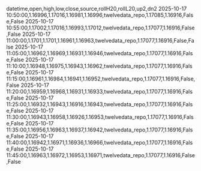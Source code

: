 datetime,open,high,low,close,source,rollH20,rollL20,up2,dn2
2025-10-17 10:50:00,1.16996,1.17016,1.16981,1.16996,twelvedata_repo,1.17085,1.16916,False,False
2025-10-17 10:55:00,1.17002,1.17016,1.16993,1.17012,twelvedata_repo,1.17077,1.16916,False,False
2025-10-17 11:00:00,1.1701,1.1701,1.16961,1.16963,twelvedata_repo,1.17077,1.16916,False,False
2025-10-17 11:05:00,1.16962,1.16969,1.16931,1.16946,twelvedata_repo,1.17077,1.16916,False,False
2025-10-17 11:10:00,1.16948,1.16975,1.16943,1.16962,twelvedata_repo,1.17077,1.16916,False,False
2025-10-17 11:15:00,1.16961,1.16984,1.16941,1.16952,twelvedata_repo,1.17077,1.16916,False,False
2025-10-17 11:20:00,1.16959,1.16968,1.16931,1.16933,twelvedata_repo,1.17077,1.16916,False,False
2025-10-17 11:25:00,1.16932,1.16943,1.16916,1.16943,twelvedata_repo,1.17077,1.16916,False,False
2025-10-17 11:30:00,1.16943,1.16958,1.16926,1.16953,twelvedata_repo,1.17077,1.16916,False,False
2025-10-17 11:35:00,1.16956,1.16963,1.16937,1.16942,twelvedata_repo,1.17077,1.16916,False,False
2025-10-17 11:40:00,1.16942,1.16971,1.16936,1.16966,twelvedata_repo,1.17077,1.16916,False,False
2025-10-17 11:45:00,1.16963,1.16972,1.16953,1.16971,twelvedata_repo,1.17077,1.16916,False,False
